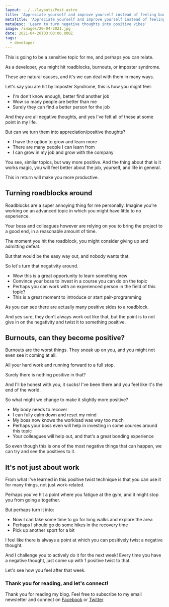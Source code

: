 ```yaml
---
layout: ../../layouts/Post.astro
title: 'Appreciate yourself and improve yourself instead of feeling bad'
metaTitle: 'Appreciate yourself and improve yourself instead of feeling bad'
metaDesc: 'Learn to turn negative thoughts into positive vibes'
image: /images/20-04-2021.jpg
date: 2021-04-20T03:00:00.000Z
tags:
  - developer
---
```


This is going to be a sensitive topic for me, and perhaps you can relate.

As a developer, you might hit roadblocks, burnouts, or imposter syndrome.

These are natural causes, and it's we can deal with them in many ways.

Let's say you are hit by Imposter Syndrome, this is how you might feel:

- I'm don't know enough, better find another job
- Wow so many people are better than me
- Surely they can find a better person for the job

And they are all negative thoughts, and yes I've felt all of these at some point in my life.

But can we turn them into appreciation/positive thoughts?

- I have the option to grow and learn more
- There are many people I can learn from
- I can grow in my job and grow with the company

You see, similar topics, but way more positive.
And the thing about that is it works magic, you will feel better about the job, yourself, and life in general.

This in return will make you more productive.

## Turning roadblocks around

Roadblocks are a super annoying thing for me personally.
Imagine you're working on an advanced topic in which you might have little to no experience.

Your boss and colleagues however are relying on you to bring the project to a good end, in a reasonable amount of time.

The moment you hit the roadblock, you might consider giving up and admitting defeat.

But that would be the easy way out, and nobody wants that.

So let's turn that negativity around.

- Wow this is a great opportunity to learn something new
- Convince your boss to invest in a course you can do on the topic
- Perhaps you can work with an experienced person in the field of this topic?
- This is a great moment to introduce or start pair-programming

As you can see there are actually many positive sides to a roadblock.

And yes sure, they don't always work out like that, but the point is to not give in on the negativity and twist it to something positive.

## Burnouts, can they become positive?

Burnouts are the worst things.
They sneak up on you, and you might not even see it coming at all.

All your hard work and running forward to a full stop.

Surely there is nothing positive in that?

And I'll be honest with you, it sucks!
I've been there and you feel like it's the end of the world.

So what might we change to make it slightly more positive?

- My body needs to recover
- I can fully calm down and reset my mind
- My boss now knows the workload was way too much
- Perhaps your boss even will help in investing in some courses around this topic
- Your colleagues will help out, and that's a great bonding experience

So even though this is one of the most negative things that can happen, we can try and see the positives to it.

## It's not just about work

From what I've learned in this positive twist technique is that you can use it for many things, not just work-related.

Perhaps you've hit a point where you fatigue at the gym, and it might stop you from going altogether.

But perhaps turn it into:

- Now I can take some time to go for long walks and explore the area
- Perhaps I should go do some hikes in the recovery time
- Pick up another sport for a bit

I feel like there is always a point at which you can positively twist a negative thought.

And I challenge you to actively do it for the next week!
Every time you have a negative thought, just come up with 1 positive twist to that.

Let's see how you feel after that week.

### Thank you for reading, and let's connect!

Thank you for reading my blog. Feel free to subscribe to my email newsletter and connect on [Facebook](https://www.facebook.com/DailyDevTipsBlog) or [Twitter](https://twitter.com/DailyDevTips1)

